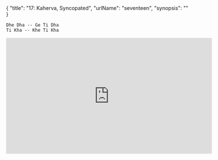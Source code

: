<data>
{
  "title": "17: Kaherva, Syncopated",
	"urlName": "seventeen",
  "synopsis": ""
}
</data>

    Dhe Dha -- Ge Ti Dha
    Ti Kha -- Khe Ti Kha

<iframe width="560" height="315" src="http://www.youtube.com/embed/8mDz6xO-4H4" frameborder="0" allowfullscreen></iframe>
